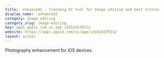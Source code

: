 ```yaml
---
title:  enhanceAI - Trending AI tool for Image editing and best alternatives
display_name:  enhanceAI
category: Image editing
category_slug: image-editing
key: apps_apple_com_us_app_id1524570112
website: https://apps.apple.com/us/app/id1524570112
layout: aitool
---
```


Photography enhancement for iOS devices.
